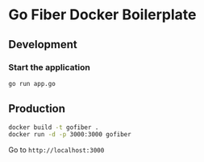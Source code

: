 # Go Fiber Docker Boilerplate

## Development

### Start the application 

```bash
go run app.go
```


## Production

```bash
docker build -t gofiber .
docker run -d -p 3000:3000 gofiber
```

Go to `http://localhost:3000`
